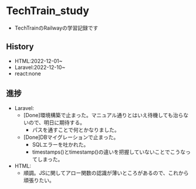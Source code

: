 # TechTrain_study
- TechTrainのRailwayの学習記録です

## History
- HTML:2022-12-01~
- Laravel:2022-12-10~
- react:none

## 進捗
- Laravel:
    - [Done]環境構築で止まった。マニュアル通りとはいえ待機しても治らないので、明日に期待する。
        - パスを通すことで何とかなりました。
    - [Done]DBマイグレーションで止まった。
        - SQLエラーを吐かれた。
        - timestamps()とtimestamp()の違いを把握していないことでこうなってしまった。   
- HTML:
    - 順調。JSに関してアロー関数の認識が薄いところがあるので、これから頑張りたい。